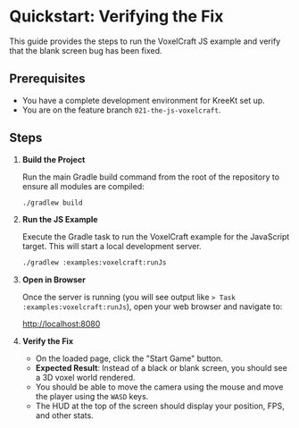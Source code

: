 # Quickstart: Verifying the Fix

This guide provides the steps to run the VoxelCraft JS example and verify that the blank screen bug has been fixed.

## Prerequisites

- You have a complete development environment for KreeKt set up.
- You are on the feature branch `021-the-js-voxelcraft`.

## Steps

1.  **Build the Project**

    Run the main Gradle build command from the root of the repository to ensure all modules are compiled:

    ```bash
    ./gradlew build
    ```

2.  **Run the JS Example**

    Execute the Gradle task to run the VoxelCraft example for the JavaScript target. This will start a local development server.

    ```bash
    ./gradlew :examples:voxelcraft:runJs
    ```

3.  **Open in Browser**

    Once the server is running (you will see output like `> Task :examples:voxelcraft:runJs`), open your web browser and navigate to:

    [http://localhost:8080](http://localhost:8080)

4.  **Verify the Fix**

    - On the loaded page, click the "Start Game" button.
    - **Expected Result**: Instead of a black or blank screen, you should see a 3D voxel world rendered.
    - You should be able to move the camera using the mouse and move the player using the `WASD` keys.
    - The HUD at the top of the screen should display your position, FPS, and other stats.
